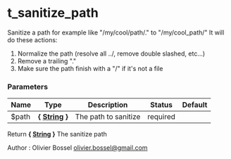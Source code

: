 # t_sanitize_path

Sanitize a path for example like "/my/cool/path/." to "/my/cool_path/"
It will do these actions:
1. Normalize the path (resolve all ../, remove double slashed, etc...)
2. Remove a trailing "."
3. Make sure the path finish with a "/" if it's not a file



### Parameters
Name  |  Type  |  Description  |  Status  |  Default
------------  |  ------------  |  ------------  |  ------------  |  ------------
$path  |  **{ [String](http://php.net/manual/en/language.types.string.php) }**  |  The path to sanitize  |  required  |

Return **{ [String](http://php.net/manual/en/language.types.string.php) }** The sanitize path

Author : Olivier Bossel [olivier.bossel@gmail.com](mailto:olivier.bossel@gmail.com)
